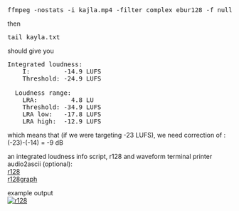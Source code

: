 <pre>ffmpeg -nostats -i kajla.mp4 -filter_complex ebur128 -f null - 2> kayla.txt</pre>

then

<pre>tail kayla.txt</pre>

should give you

<pre>Integrated loudness:
    I:         -14.9 LUFS
    Threshold: -24.9 LUFS

  Loudness range:
    LRA:         4.8 LU
    Threshold: -34.9 LUFS
    LRA low:   -17.8 LUFS
    LRA high:  -12.9 LUFS
</pre>

which means that (if we were targeting -23 LUFS), we need correction of :  
(-23)-(-14) = -9 dB

an integrated loudness info script, r128 and waveform terminal printer audio2ascii (optional):  
[r128][1]  
[r128graph][2]

example output  
[![r128][3]][3]

 [1]: https://bash-o-saurus-rex.googlecode.com/git/bash/user_bin/r128
 [2]: https://bash-o-saurus-rex.googlecode.com/git/bash/user_bin/r128graph
 [3]: http://shrani.si/f/1e/u0/8gHPirO/r128.png